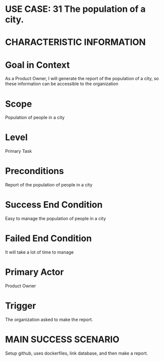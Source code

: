 # USE CASE: 31 The population of a city.
# CHARACTERISTIC INFORMATION

# Goal in Context
As a Product Owner, I will generate the report of the population of a city, so these information can be accessible to the organization

# Scope
Population of people in a city

# Level
Primary Task

# Preconditions
Report of the population of people in a city

# Success End Condition
Easy to manage the population of people in a city

# Failed End Condition
It will take a lot of time to manage

# Primary Actor
Product Owner

# Trigger
The organization asked to make the report.

# MAIN SUCCESS SCENARIO
Setup github, uses dockerfiles, link database, and then make a report.
